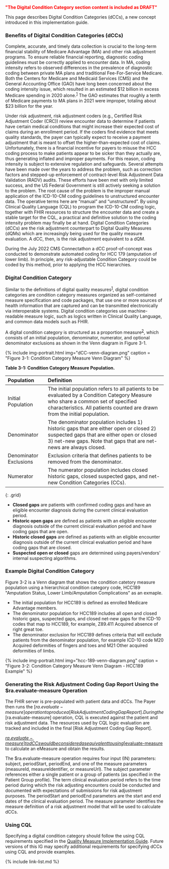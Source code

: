 
**<span style="color: red;">"The Digital Condition Category section content is included as DRAFT"</span>**

This page describes Digital Condition Categories (dCCs), a new concept introduced in this implementation guide. 

###  Benefits of Digital Condition Categories (dCCs)

Complete, accurate, and timely data collection is crucial to the long-term financial stability of Medicare Advantage (MA) and other risk adjustment programs. To ensure reliable financial reporting, diagnostic coding guidelines must be correctly applied to encounter data. In MA, coding intensity refers to observed differences in the prevalence of diagnostic coding between private MA plans and traditional Fee-For-Service Medicare. Both the Centers for Medicare and Medicaid Services (CMS) and the General Accounting Office (GAO) have long been concerned about the coding intensity issue, which resulted in an estimated $12 billion in excess Medicare spending in 2020 alone.<sup>[1](https://www.medpac.gov/wp-content/uploads/2022/03/Mar22_MedPAC_ReportToCongress_Ch12_SEC.pdf)</sup> The GAO estimates that roughly a tenth of Medicare payments to MA plans in 2021 were improper, totaling about $23 billion for the year.

Under risk adjustment, risk adjustment coders (e.g., Certified Risk Adjustment Coder (CRC)) review encounter data to determine if patients have certain medical conditions that might increase their expected cost of claims during an enrollment period. If the coders find evidence that meets quality standards, the payer can typically expect to receive a payment adjustment that is meant to offset the higher-than-expected cost of claims. Unfortunately, there is a financial incentive for payers to misuse the HCC coding process to make patients appear to be sicker than they actually are, thus generating inflated and improper payments. For this reason, coding intensity is subject to extensive regulation and safeguards. Several attempts have been made over the years to address the problem, such as correction factors and stepped-up enforcement of contract-level Risk Adjustment Data Validation (RADV) audits. These efforts have been met with only limited success, and the US Federal Government is still actively seeking a solution to the problem. 
The root cause of the problem is the improper manual application of the ICD-10-CM coding guidelines to unstructured encounter data. The operative terms here are “manual” and “unstructured”. By using Clinical Quality Language (CQL) to program the ICD-10-CM coding logic, together with FHIR resources to structure the encounter data and create a stable target for the CQL, a practical and definitive solution to the coding intensity problem may finally be at hand. Digital Condition Categories (dCCs) are the risk adjustment counterpart to Digital Quality Measures (dQMs) which are increasingly being used for the quality measure evaluation. A dCC, then, is the risk adjustment equivalent to a dQM.

During the July 2022 CMS Connectathon a dCC proof-of-concept was conducted to demonstrate automated coding for HCC 179 (amputation of lower limb). In principle, any risk-adjustable Condition Category could be coded by this method, prior to applying the HCC hierarchies.

###  Digital Condition Category 

Similar to the definitions of digital quality measures<sup>[1](https://ecqi.healthit.gov/dqm?qt-tabs_dqm=1)</sup>, digital condition categories are condition category measures organized as self-contained measure specification and code packages, that use one or more sources of health information that are captured and can be transmitted electronically via interoperable systems. Digital condition categories use machine-readable measure logic, such as logics written in Clinical Quality Language, and common data models such as FHIR. 

A digital condition category is structured as a proportion measure<sup>[2](http://hl7.org/fhir/us/cqfmeasures/measure-conformance.html#proportion-measures)</sup>, which consists of an initial population, denominator, numerator, and optional denominator exclusions as shown in the Venn diagram in Figure 3-1. 

{% include img-portrait.html img="dCC-venn-diagram.png" caption = "Figure 3-1: Condition Category Measure Venn Diagram" %}

**Table 3-1: Condition Category Measure Population.**

| Population | Definition | 
|:----|:----|
| Initial Population | The initial population refers to all patients to be evaluated by a Condition Category Measure who share a common set of specified characteristics. All patients counted are drawn from the initial population. |
| Denominator | The denominator population includes 1) historic gaps that are either open or closed 2) suspected gaps that are either open or closed 3) net-new gaps. Note that gaps that are net-news are always closed.|
| Denominator Exclusions| Exclusion criteria that defines patients to be removed from the denominator. |
| Numerator| The numerator population includes closed historic gaps, closed suspected gaps, and net-new Condition Categories (CCs).|
{: .grid}

- **Closed gaps** are patients with confirmed coding gaps and have an eligible encounter diagnosis during the current clinical evaluation period.
- **Historic open gaps** are defined as patients with an eligible encounter diagnosis outside of the current clinical evaluation period and have coding gaps that are open. 
- **Historic closed gaps** are defined as patients with an eligible encounter diagnosis outside of the current clinical evaluation period and have coding gaps that are closed. 
- **Suspected open or closed** gaps are determined using payers/vendors' internal suspecting algorithms. 

###  Example Digital Condition Category 
Figure 3-2 is a Venn diagram that shows the condition catetory measure population using a hierarchical condition category code, HCC189 "Amputation Status, Lower Limb/Amputation Complications" as an exmaple. 
- The initial population for HCC189 is defined as enrolled Medicare Advantage members. 
- The denominator population for HCC189 includes all open and closed historic gaps, suspected gaps, and closed net-new gaps for the ICD-10 codes that map to HCC189, for example, Z89.411 Acquired absence of right great toe. 
- The denominator exclusion for HCC189 defines criteria that will exclude patients from the denominator population, for example ICD-10 code M20 Acquired deformities of fingers and toes and M21 Other acquired deformities of limbs. 

{% include img-portrait.html img="hcc-189-venn-diagram.png" caption = "Figure 3-2: Condition Category Measure Venn Diagram - HCC189 Example" %}

###  Generating the Risk Adjustment Coding Gap Report Using the $ra.evaluate-measure Operation

The FHIR server is pre-populated with patient data and dCCs. The Payer then runs the [$ra.evaluate-measure] operation to produce a [Risk Adjustment Coding Gap Report].  During the [$ra.evaluate-measure] operation, CQL is executed against the patient and risk adjustment data.  The resources used by CQL logic evaluation are tracked and included in the final [Risk Adjustment Coding Gap Report].

[$ra.evaluate-measure] to dCCs would be considered as equivalent to using [$evaluate-measure](https://www.hl7.org/fhir/measure-operation-evaluate-measure.html) to calculate an eMeasure and obtain the results.  

The $ra.evaluate-measure operation requires four input (IN) parameters: subject, periodStart, periodEnd, and one of the measure parameters (measureId, measureIdentifier, or measureUrl). The subject parameter references either a single patient or a group of patients (as specified in the Patient Group profile). The term clinical evaluation period refers to the time period during which the risk adjusting encounters could be conducted and documented with expectations of submissions for risk adjustment purposes. The periodStart and periodEnd parameters are the start and end dates of the clinical evaluation period. The measure parameter identifies the measure definition of a risk adjustment model that will be used to calculate dCCs.

###  Using CQL

Specifying a digital condition category should follow the using CQL requirements specified in the [Quality Measure Implementation Guide](http://hl7.org/fhir/us/cqfmeasures/using-cql.html). Future versions of this IG may specify additional requirements for specifying dCCs using CQL and provide examples.

{% include link-list.md %}

